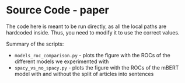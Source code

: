 # Source Code - paper

The code here is meant to be run directly, as all the local paths are hardcoded inside. Thus, you need to modify it to use the correct values.

Summary of the scripts:
- `models_roc_comparison.py` - plots the figure with the ROCs of the different models we experimented with
- `spacy_vs_no_spacy.py` - plots the figure with the ROCs of the mBERT model with and without the split of articles into sentences
